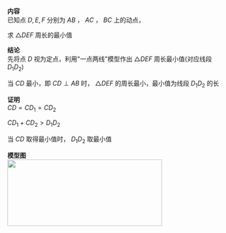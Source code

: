 **内容**  
已知点 $D,E,F$ 分别为 $AB$ ， $AC$ ， $BC$ 上的动点，  
  
求 $\triangle DEF$ 周长的最小值  
  
**结论**  
先将点 $D$ 视为定点，利用"一点两线"模型作出 $\triangle DEF$ 周长最小值(对应线段 $D_1D_2$)  
  
当 $CD$ 最小，即 $CD\perp AB$ 时， $\triangle DEF$ 的周长最小，最小值为线段 $D_1D_2$ 的长  
  
**证明**  
$CD=CD_1=CD_2$  
  
$CD_1+CD_2>D_1D_2$  
  
当 $CD$ 取得最小值时， $D_1D_2$ 取最小值  
  
**模型图**  
<img src="E:\Math\work_space\math\098 resources\三动点.png" width="350px" height="150px" align="left"/>  
  
  
